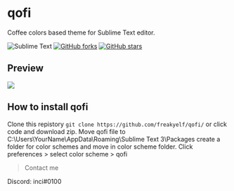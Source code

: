 # qofi
Coffee colors based theme for Sublime Text editor.

![Sublime Text](https://img.shields.io/badge/sublime_text-%23575757.svg?style=for-the-badge&logo=sublime-text&logoColor=important) [![GitHub forks](https://img.shields.io/github/forks/freakyelf/qofi?color=%23FF9800&logo=%23FF9800&logoColor=%23FF9800&style=for-the-badge)](https://github.com/freakyelf/qofi/network) [![GitHub stars](https://img.shields.io/github/stars/freakyelf/qofi?color=%23FF9800&logo=%23FF9800&logoColor=%23FF9800&style=for-the-badge)](https://github.com/freakyelf/qofi/stargazers) 
## Preview
![](https://i.imgur.com/SoRmQqL.png)

## How to install qofi

Clone this repistory `git clone https://github.com/freakyelf/qofi/` or click code and download zip. Move qofi file to C:\Users\YourName\AppData\Roaming\Sublime Text 3\Packages create a folder for color schemes and move in color scheme folder. Click preferences > select color scheme > qofi


> Contact me

Discord: inci#0100
